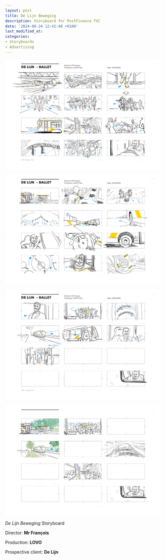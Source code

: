 ```yaml
---
layout: post
title: De Lijn Beweging
description: Storyboard for PostFinance TVC 
date: '2024-08-24 12:42:48 +0100'
last_modified_at:
categories:
- Storyboards
- Advertising
---
```


![Storyboard De Lijn Beweging TVC, page 1](/images/De_Lijn_De_Beweging_Mr_Francois_Page_01.png)

![Storyboard De Lijn Beweging TVC, page 2](/images/De_Lijn_De_Beweging_Mr_Francois_Page_02.png)

![Storyboard De Lijn Beweging TVC, page 3](/images/De_Lijn_De_Beweging_Mr_Francois_Page_03.png)

![Storyboard De Lijn Beweging TVC, changes](/images/De_Lijn_De_Beweging_Mr_Francois_Changes.png)


*De Lijn Beweging* Storyboard 

Director: **Mr François**

Production: **LOVO**

Prospective client: **De Lijn**